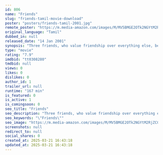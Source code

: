 ```yaml
---
id: 806
name: "Friends"
slug: "friends-tamil-movie-download"
poster: "posters/friends-tamil-2001.jpg"
remote_poster: "https://m.media-amazon.com/images/M/MV5BMGE2OTk2NGYtM2RjZC00NjRiLTgxMDktYjNmNWEyZGRkMTY2XkEyXkFqcGc@._V1_SX300.jpg"
original_language: "Tamil"
dubbed_in: null
released_date: "14 Jan 2001"
synopsis: "Three friends, who value friendship over everything else, begin to fall apart when one of them learns about a shocking incident that happened in their past."
type: "movie"
rating: "7.9"
imdbid: "tt0308280"
tmdbid: null
views: 0
likes: 0
dislikes: 0
author_id: 1
trailer_url: null
runtime: "167 min"
is_featured: 0
is_active: 1
is_comingsoon: 0
seo_title: "Friends"
seo_description: "Three friends, who value friendship over everything else, begin to fall apart when one of them learns about a shocking incident that happened in their past."
seo_keywords: "\"Friends\""
seo_image: "https://m.media-amazon.com/images/M/MV5BMGE2OTk2NGYtM2RjZC00NjRiLTgxMDktYjNmNWEyZGRkMTY2XkEyXkFqcGc@._V1_SX300.jpg"
screenshots: null
redirect_to: null
social_shares: 0
created_at: 2025-03-21 16:43:18
updated_at: 2025-03-21 16:43:18
---
```


